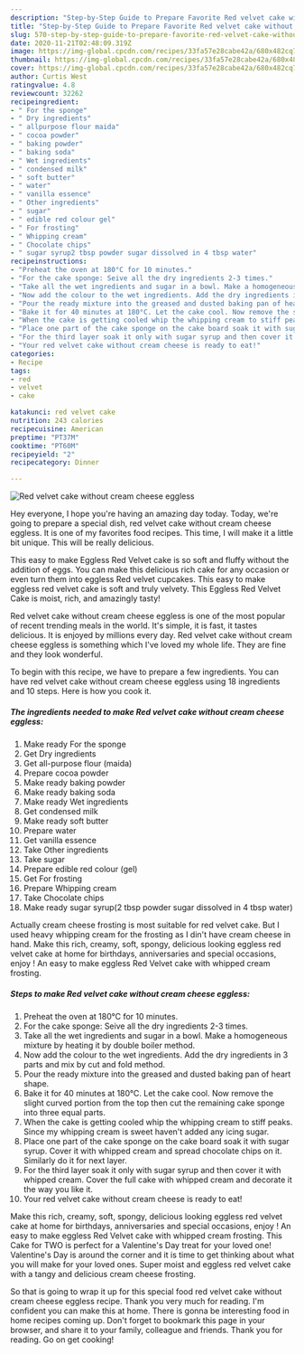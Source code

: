```yaml
---
description: "Step-by-Step Guide to Prepare Favorite Red velvet cake without cream cheese eggless"
title: "Step-by-Step Guide to Prepare Favorite Red velvet cake without cream cheese eggless"
slug: 570-step-by-step-guide-to-prepare-favorite-red-velvet-cake-without-cream-cheese-eggless
date: 2020-11-21T02:48:09.319Z
image: https://img-global.cpcdn.com/recipes/33fa57e28cabe42a/680x482cq70/red-velvet-cake-without-cream-cheese-eggless-recipe-main-photo.jpg
thumbnail: https://img-global.cpcdn.com/recipes/33fa57e28cabe42a/680x482cq70/red-velvet-cake-without-cream-cheese-eggless-recipe-main-photo.jpg
cover: https://img-global.cpcdn.com/recipes/33fa57e28cabe42a/680x482cq70/red-velvet-cake-without-cream-cheese-eggless-recipe-main-photo.jpg
author: Curtis West
ratingvalue: 4.8
reviewcount: 32262
recipeingredient:
- " For the sponge"
- " Dry ingredients"
- " allpurpose flour maida"
- " cocoa powder"
- " baking powder"
- " baking soda"
- " Wet ingredients"
- " condensed milk"
- " soft butter"
- " water"
- " vanilla essence"
- " Other ingredients"
- " sugar"
- " edible red colour gel"
- " For frosting"
- " Whipping cream"
- " Chocolate chips"
- " sugar syrup2 tbsp powder sugar dissolved in 4 tbsp water"
recipeinstructions:
- "Preheat the oven at 180°C for 10 minutes."
- "For the cake sponge: Seive all the dry ingredients 2-3 times."
- "Take all the wet ingredients and sugar in a bowl. Make a homogeneous mixture by heating it by double boiler method."
- "Now add the colour to the wet ingredients. Add the dry ingredients in 3 parts and mix by cut and fold method."
- "Pour the ready mixture into the greased and dusted baking pan of heart shape."
- "Bake it for 40 minutes at 180°C. Let the cake cool. Now remove the slight curved portion from the top then cut the remaining cake sponge into three equal parts."
- "When the cake is getting cooled whip the whipping cream to stiff peaks. Since my whipping cream is sweet haven&#39;t added any icing sugar."
- "Place one part of the cake sponge on the cake board soak it with sugar syrup. Cover it with whipped cream and spread chocolate chips on it. Similarly do it for next layer."
- "For the third layer soak it only with sugar syrup and then cover it with whipped cream. Cover the full cake with whipped cream and decorate it the way you like it."
- "Your red velvet cake without cream cheese is ready to eat!"
categories:
- Recipe
tags:
- red
- velvet
- cake

katakunci: red velvet cake 
nutrition: 243 calories
recipecuisine: American
preptime: "PT37M"
cooktime: "PT60M"
recipeyield: "2"
recipecategory: Dinner

---
```



![Red velvet cake without cream cheese eggless](https://img-global.cpcdn.com/recipes/33fa57e28cabe42a/680x482cq70/red-velvet-cake-without-cream-cheese-eggless-recipe-main-photo.jpg)

Hey everyone, I hope you're having an amazing day today. Today, we're going to prepare a special dish, red velvet cake without cream cheese eggless. It is one of my favorites food recipes. This time, I will make it a little bit unique. This will be really delicious.

This easy to make Eggless Red Velvet cake is so soft and fluffy without the addition of eggs. You can make this delicious rich cake for any occasion or even turn them into eggless Red velvet cupcakes. This easy to make eggless red velvet cake is soft and truly velvety. This Eggless Red Velvet Cake is moist, rich, and amazingly tasty!

Red velvet cake without cream cheese eggless is one of the most popular of recent trending meals in the world. It's simple, it is fast, it tastes delicious. It is enjoyed by millions every day. Red velvet cake without cream cheese eggless is something which I've loved my whole life. They are fine and they look wonderful.


To begin with this recipe, we have to prepare a few ingredients. You can have red velvet cake without cream cheese eggless using 18 ingredients and 10 steps. Here is how you cook it.

<!--inarticleads1-->

##### The ingredients needed to make Red velvet cake without cream cheese eggless:

1. Make ready  For the sponge
1. Get  Dry ingredients
1. Get  all-purpose flour (maida)
1. Prepare  cocoa powder
1. Make ready  baking powder
1. Make ready  baking soda
1. Make ready  Wet ingredients
1. Get  condensed milk
1. Make ready  soft butter
1. Prepare  water
1. Get  vanilla essence
1. Take  Other ingredients
1. Take  sugar
1. Prepare  edible red colour (gel)
1. Get  For frosting
1. Prepare  Whipping cream
1. Take  Chocolate chips
1. Make ready  sugar syrup(2 tbsp powder sugar dissolved in 4 tbsp water)


Actually cream cheese frosting is most suitable for red velvet cake. But I used heavy whipping cream for the frosting as I din&#39;t have cream cheese in hand. Make this rich, creamy, soft, spongy, delicious looking eggless red velvet cake at home for birthdays, anniversaries and special occasions, enjoy ! An easy to make eggless Red Velvet cake with whipped cream frosting. 

<!--inarticleads2-->

##### Steps to make Red velvet cake without cream cheese eggless:

1. Preheat the oven at 180°C for 10 minutes.
1. For the cake sponge: Seive all the dry ingredients 2-3 times.
1. Take all the wet ingredients and sugar in a bowl. Make a homogeneous mixture by heating it by double boiler method.
1. Now add the colour to the wet ingredients. Add the dry ingredients in 3 parts and mix by cut and fold method.
1. Pour the ready mixture into the greased and dusted baking pan of heart shape.
1. Bake it for 40 minutes at 180°C. Let the cake cool. Now remove the slight curved portion from the top then cut the remaining cake sponge into three equal parts.
1. When the cake is getting cooled whip the whipping cream to stiff peaks. Since my whipping cream is sweet haven&#39;t added any icing sugar.
1. Place one part of the cake sponge on the cake board soak it with sugar syrup. Cover it with whipped cream and spread chocolate chips on it. Similarly do it for next layer.
1. For the third layer soak it only with sugar syrup and then cover it with whipped cream. Cover the full cake with whipped cream and decorate it the way you like it.
1. Your red velvet cake without cream cheese is ready to eat!


Make this rich, creamy, soft, spongy, delicious looking eggless red velvet cake at home for birthdays, anniversaries and special occasions, enjoy ! An easy to make eggless Red Velvet cake with whipped cream frosting. This Cake for TWO is perfect for a Valentine&#39;s Day treat for your loved one! Valentine&#39;s Day is around the corner and it is time to get thinking about what you will make for your loved ones. Super moist and eggless red velvet cake with a tangy and delicious cream cheese frosting. 

So that is going to wrap it up for this special food red velvet cake without cream cheese eggless recipe. Thank you very much for reading. I'm confident you can make this at home. There is gonna be interesting food in home recipes coming up. Don't forget to bookmark this page in your browser, and share it to your family, colleague and friends. Thank you for reading. Go on get cooking!
